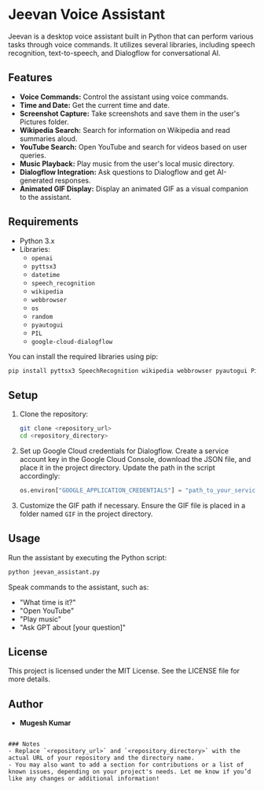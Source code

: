 # Jeevan Voice Assistant

Jeevan is a desktop voice assistant built in Python that can perform various tasks through voice commands. It utilizes several libraries, including speech recognition, text-to-speech, and Dialogflow for conversational AI.

## Features

- **Voice Commands:** Control the assistant using voice commands.
- **Time and Date:** Get the current time and date.
- **Screenshot Capture:** Take screenshots and save them in the user's Pictures folder.
- **Wikipedia Search:** Search for information on Wikipedia and read summaries aloud.
- **YouTube Search:** Open YouTube and search for videos based on user queries.
- **Music Playback:** Play music from the user's local music directory.
- **Dialogflow Integration:** Ask questions to Dialogflow and get AI-generated responses.
- **Animated GIF Display:** Display an animated GIF as a visual companion to the assistant.

## Requirements

- Python 3.x
- Libraries:
  - `openai`
  - `pyttsx3`
  - `datetime`
  - `speech_recognition`
  - `wikipedia`
  - `webbrowser`
  - `os`
  - `random`
  - `pyautogui`
  - `PIL`
  - `google-cloud-dialogflow`
  
You can install the required libraries using pip:

```bash
pip install pyttsx3 SpeechRecognition wikipedia webbrowser pyautogui Pillow google-cloud-dialogflow
```

## Setup

1. Clone the repository:

   ```bash
   git clone <repository_url>
   cd <repository_directory>
   ```

2. Set up Google Cloud credentials for Dialogflow. Create a service account key in the Google Cloud Console, download the JSON file, and place it in the project directory. Update the path in the script accordingly:

   ```python
   os.environ["GOOGLE_APPLICATION_CREDENTIALS"] = "path_to_your_service_account_file.json"
   ```

3. Customize the GIF path if necessary. Ensure the GIF file is placed in a folder named `GIF` in the project directory.

## Usage

Run the assistant by executing the Python script:

```bash
python jeevan_assistant.py
```

Speak commands to the assistant, such as:

- "What time is it?"
- "Open YouTube"
- "Play music"
- "Ask GPT about [your question]"

## License

This project is licensed under the MIT License. See the LICENSE file for more details.

## Author

- **Mugesh Kumar**
```

### Notes
- Replace `<repository_url>` and `<repository_directory>` with the actual URL of your repository and the directory name.
- You may also want to add a section for contributions or a list of known issues, depending on your project's needs. Let me know if you’d like any changes or additional information!
